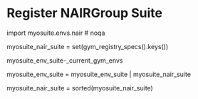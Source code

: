 # Register NAIRGroup Suite
 import myosuite.envs.nair # noqa
 
 myosuite_nair_suite = set(gym_registry_specs().keys())
 
 myosuite_env_suite-_current_gym_envs
 
 myosuite_env_suite  = myosuite_env_suite | myosuite_nair_suite
 
 myosuite_nair_suite = sorted(myosuite_nair_suite)